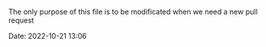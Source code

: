 The only purpose of this file is to be modificated when we need a new pull request

Date: 2022-10-21 13:06
